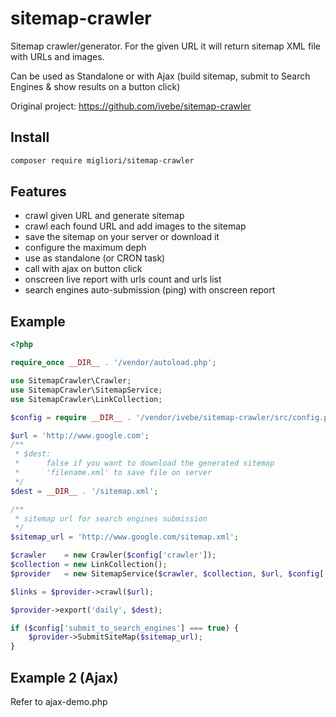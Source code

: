 # sitemap-crawler
Sitemap crawler/generator. For the given URL it will return sitemap XML file with URLs and images.

Can be used as Standalone or with Ajax (build sitemap, submit to Search Engines & show results on a button click)

Original project: https://github.com/ivebe/sitemap-crawler

## Install
```sh
composer require migliori/sitemap-crawler
```
## Features
- crawl given URL and generate sitemap
- crawl each found URL and add images to the sitemap
- save the sitemap on your server or download it
- configure the maximum deph
- use as standalone (or CRON task)
- call with ajax on button click
- onscreen live report with urls count and urls list
- search engines auto-submission (ping) with onscreen report

## Example

```php
<?php

require_once __DIR__ . '/vendor/autoload.php';

use SitemapCrawler\Crawler;
use SitemapCrawler\SitemapService;
use SitemapCrawler\LinkCollection;

$config = require __DIR__ . '/vendor/ivebe/sitemap-crawler/src/config.php';

$url = 'http://www.google.com';
/**
 * $dest:
 *      false if you want to download the generated sitemap
 *      'filename.xml' to save file on server
 */
$dest = __DIR__ . '/sitemap.xml';

/**
 * sitemap url for search engines submission
 */
$sitemap_url = 'http://www.google.com/sitemap.xml';

$crawler    = new Crawler($config['crawler']);
$collection = new LinkCollection();
$provider   = new SitemapService($crawler, $collection, $url, $config['sitemap_service']);

$links = $provider->crawl($url);

$provider->export('daily', $dest);

if ($config['submit_to_search_engines'] === true) {
    $provider->SubmitSiteMap($sitemap_url);
}
```
## Example 2 (Ajax)
Refer to ajax-demo.php

